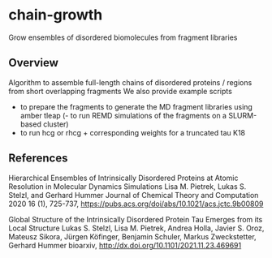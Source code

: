 # chain-growth
Grow ensembles of disordered biomolecules from fragment libraries

## Overview
Algorithm to assemble full-length chains of disordered proteins / regions from short overlapping fragments
We also provide example scripts
- to prepare the fragments to generate the MD fragment libraries using amber tleap
(- to run REMD simulations of the fragments on a SLURM-based cluster)
- to run hcg or rhcg + corresponding weights for a truncated tau K18

## References
Hierarchical Ensembles of Intrinsically Disordered Proteins at Atomic Resolution in Molecular Dynamics Simulations
Lisa M. Pietrek, Lukas S. Stelzl, and Gerhard Hummer
Journal of Chemical Theory and Computation 2020 16 (1), 725-737, https://pubs.acs.org/doi/abs/10.1021/acs.jctc.9b00809

Global Structure of the Intrinsically Disordered Protein Tau Emerges from its Local Structure
Lukas S. Stelzl, Lisa M. Pietrek, Andrea Holla, Javier S. Oroz, Mateusz Sikora, Jürgen Köfinger, Benjamin Schuler, Markus Zweckstetter, Gerhard Hummer
bioarxiv, http://dx.doi.org/10.1101/2021.11.23.469691
